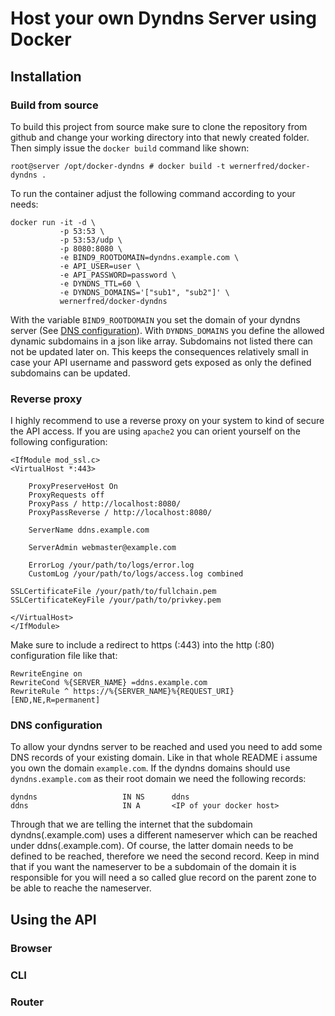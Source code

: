 # Host your own Dyndns Server using Docker

## Installation

### Build from source
To build this project from source make sure to clone the repository from github and change your working directory into that newly created folder. Then simply issue the ```docker build``` command like shown:
```
root@server /opt/docker-dyndns # docker build -t wernerfred/docker-dyndns .
```
To run the container adjust the following command according to your needs:
```
docker run -it -d \
           -p 53:53 \ 
           -p 53:53/udp \
           -p 8080:8080 \
           -e BIND9_ROOTDOMAIN=dyndns.example.com \
           -e API_USER=user \
           -e API_PASSWORD=password \
           -e DYNDNS_TTL=60 \
           -e DYNDNS_DOMAINS='["sub1", "sub2"]' \
           wernerfred/docker-dyndns
```
With the variable ```BIND9_ROOTDOMAIN``` you set the domain of your dyndns server (See [DNS configuration](#dns-configuration)). With ```DYNDNS_DOMAINS``` you define the allowed dynamic subdomains in a json like array. Subdomains not listed there can not be updated later on. This keeps the consequences relatively small in case your API username and password gets exposed as only the defined subdomains can be updated.
### Reverse proxy
I highly recommend to use a reverse proxy on your system to kind of secure the API access. If you are using ```apache2``` you can orient yourself on the following configuration:
```
<IfModule mod_ssl.c>
<VirtualHost *:443>

    ProxyPreserveHost On
    ProxyRequests off
    ProxyPass / http://localhost:8080/
    ProxyPassReverse / http://localhost:8080/

    ServerName ddns.example.com

    ServerAdmin webmaster@example.com

    ErrorLog /your/path/to/logs/error.log
    CustomLog /your/path/to/logs/access.log combined

SSLCertificateFile /your/path/to/fullchain.pem
SSLCertificateKeyFile /your/path/to/privkey.pem

</VirtualHost>
</IfModule>
```
Make sure to include a redirect to https (:443) into the http (:80) configuration file like that:
```
RewriteEngine on
RewriteCond %{SERVER_NAME} =ddns.example.com
RewriteRule ^ https://%{SERVER_NAME}%{REQUEST_URI} [END,NE,R=permanent]
```
### DNS configuration
To allow your dyndns server to be reached and used you need to add some DNS records of your existing domain. Like in that whole README i assume you own the domain ```example.com```. If the dyndns domains should use ```dyndns.example.com``` as their root domain we need the following records:
```
dyndns                   IN NS      ddns
ddns                     IN A       <IP of your docker host>
```
Through that we are telling the internet that the subdomain dyndns(.example.com) uses a different nameserver which can be reached under ddns(.example.com). Of course, the latter domain needs to be defined to be reached, therefore we need the second record. Keep in mind that if you want the nameserver to be a subdomain of the domain it is responsible for you will need a so called glue record on the parent zone to be able to reache the nameserver.
## Using the API

### Browser

### CLI

### Router
